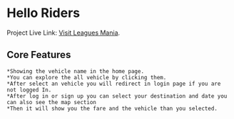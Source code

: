 # Hello Riders

Project Live Link: [Visit Leagues Mania](https://hello-riders-49976.web.app).

## Core Features

    *Showing the vehicle name in the home page.
    *You can explore the all vehicle by clicking them.
    *After select an vehicle you will redirect in login page if you are not logged In.
    *After log in or sign up you can select your destination and date you can also see the map section
    *Then it will show you the fare and the vehicle than you selected.